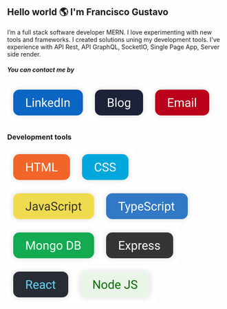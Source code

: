 ## Hello world 🌎 I'm Francisco Gustavo

I’m a full stack software developer MERN. I love experimenting with new tools and frameworks. I created solutions uning my development tools. I've experience with API Rest, API GraphQL, SocketIO, Single Page App, Server side render.

##### You can contact me by
[![LinkedIn](./resources/img/contact/linkedin.svg)](https://www.linkedin.com/in/frcgustavo/)[![LinkedIn](./resources/img/contact/blog.svg)](https://frcgustavo.com/)[![LinkedIn](./resources/img/contact/email.svg)](mailto:hidalgofco520@gmail.com)

### Development tools
![HTML](./resources/img/tools/html.svg)![CSS](./resources/img/tools/css.svg)![JavaScript](./resources/img/tools/javascript.svg)![TypeScript](./resources/img/tools/typescript.svg)![MongoDB](./resources/img/tools/mongodb.svg)![Express](./resources/img/tools/express.svg)![React](./resources/img/tools/react.svg)![NodeJS](./resources/img/tools/nodejs.svg)